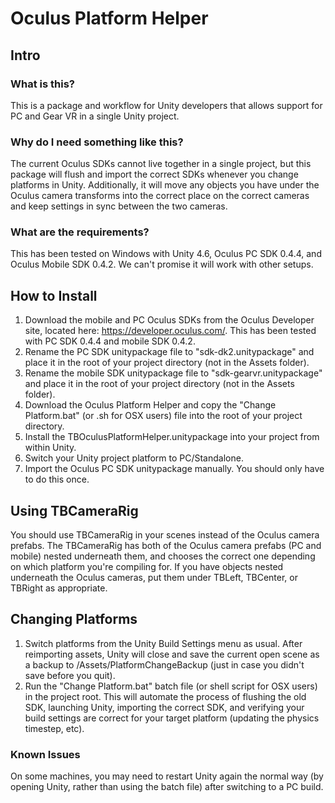 # Oculus Platform Helper
## Intro ##
### What is this? ###
This is a package and workflow for Unity developers that allows support for PC and Gear VR in a single Unity project.

### Why do I need something like this? ###
The current Oculus SDKs cannot live together in a single project, but this package will flush and import the correct SDKs whenever you change platforms in Unity. Additionally, it will move any objects you have under the Oculus camera transforms into the correct place on the correct cameras and keep settings in sync between the two cameras.

### What are the requirements? ###
This has been tested on Windows with Unity 4.6, Oculus PC SDK 0.4.4, and Oculus Mobile SDK 0.4.2. We can't promise it will work with other setups.

## How to Install ##
1. Download the mobile and PC Oculus SDKs from the Oculus Developer site, located here: https://developer.oculus.com/. This has been tested with PC SDK 0.4.4 and mobile SDK 0.4.2.
2. Rename the PC SDK unitypackage file to "sdk-dk2.unitypackage" and place it in the root of your project directory (not in the Assets folder).
3. Rename the mobile SDK unitypackage file to "sdk-gearvr.unitypackage" and place it in the root of your project directory (not in the Assets folder).
4. Download the Oculus Platform Helper and copy the "Change Platform.bat" (or .sh for OSX users) file into the root of your project directory.
5. Install the TBOculusPlatformHelper.unitypackage into your project from within Unity.
6. Switch your Unity project platform to PC/Standalone.
7. Import the Oculus PC SDK unitypackage manually. You should only have to do this once.

## Using TBCameraRig ##
You should use TBCameraRig in your scenes instead of the Oculus camera prefabs. The TBCameraRig has both of the Oculus camera prefabs (PC and mobile) nested underneath them, and chooses the correct one depending on which platform you're compiling for. If you have objects nested underneath the Oculus cameras, put them under TBLeft, TBCenter, or TBRight as appropriate.

## Changing Platforms ##
1. Switch platforms from the Unity Build Settings menu as usual. After reimporting assets, Unity will close and save the current open scene as a backup to /Assets/PlatformChangeBackup (just in case you didn't save before you quit).
2. Run the "Change Platform.bat" batch file (or shell script for OSX users) in the project root. This will automate the process of flushing the old SDK, launching Unity, importing the correct SDK, and verifying your build settings are correct for your target platform (updating the physics timestep, etc).

### Known Issues ###
On some machines, you may need to restart Unity again the normal way (by opening Unity, rather than using the batch file) after switching to a PC build.
